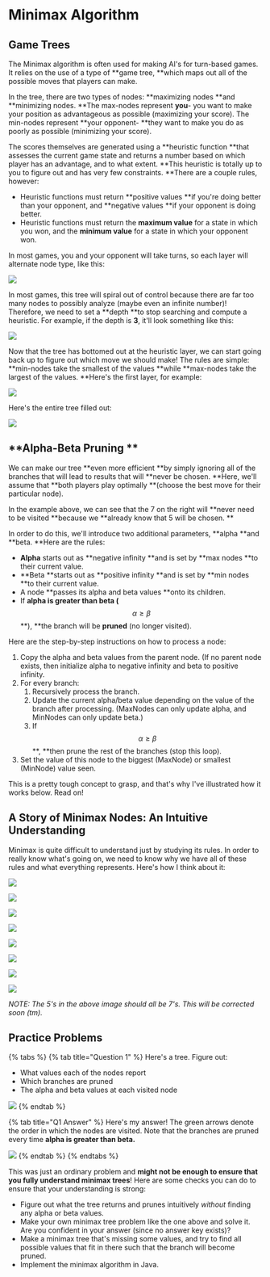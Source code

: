 # Minimax Algorithm

## Game Trees

The Minimax algorithm is often used for making AI's for turn-based games. It relies on the use of a type of **game tree, **which maps out all of the possible moves that players can make.

In the tree, there are two types of nodes: **maximizing nodes **and **minimizing nodes. **The max-nodes represent **you**- you want to make your position as advantageous as possible (maximizing your score). The min-nodes represent **your opponent- **they want to make you do as poorly as possible (minimizing your score).

The scores themselves are generated using a **heuristic function **that assesses the current game state and returns a number based on which player has an advantage, and to what extent. **This heuristic is totally up to you to figure out and has very few constraints. **There are a couple rules, however:

* Heuristic functions must return **positive values **if you're doing better than your opponent, and **negative values **if your opponent is doing better.
* Heuristic functions must return the **maximum value** for a state in which you won, and the **minimum value** for a state in which your opponent won.

In most games, you and your opponent will take turns, so each layer will alternate node type, like this:

![](<../.gitbook/assets/image (99).png>)

In most games, this tree will spiral out of control because there are far too many nodes to possibly analyze (maybe even an infinite number)! Therefore, we need to set a **depth **to stop searching and compute a heuristic. For example, if the depth is **3**, it'll look something like this:

![](<../.gitbook/assets/image (100).png>)

Now that the tree has bottomed out at the heuristic layer, we can start going back up to figure out which move we should make! The rules are simple: **min-nodes take the smallest of the values **while **max-nodes take the largest of the values. **Here's the first layer, for example:

![](<../.gitbook/assets/image (101).png>)

Here's the entire tree filled out:

![](<../.gitbook/assets/image (102).png>)

## **Alpha-Beta Pruning **

We can make our tree **even more efficient **by simply ignoring all of the branches that will lead to results that will **never be chosen. **Here, we'll assume that **both players play optimally **(choose the best move for their particular node).

In the example above, we can see that the 7 on the right will **never need to be visited **because we **already know that 5 will be chosen. **

In order to do this, we'll introduce two additional parameters, **alpha **and **beta. **Here are the rules:

* **Alpha** starts out as **negative infinity **and is set by **max nodes **to their current value.
* **Beta **starts out as **positive infinity **and is set by **min nodes **to their current value.
* A node **passes its alpha and beta values **onto its children.
* If **alpha is greater than beta (**$$\alpha \ge \beta$$**), **the branch will be **pruned** (no longer visited).

Here are the step-by-step instructions on how to process a node:

1. Copy the alpha and beta values from the parent node. (If no parent node exists, then initialize alpha to negative infinity and beta to positive infinity.
2. For every branch:
   1. Recursively process the branch.
   2. Update the current alpha/beta value depending on the value of the branch after processing. (MaxNodes can only update alpha, and MinNodes can only update beta.)
   3. If $$\alpha \ge \beta$$**, **then prune the rest of the branches (stop this loop).
3. Set the value of this node to the biggest (MaxNode) or smallest (MinNode) value seen.

This is a pretty tough concept to grasp, and that's why I've illustrated how it works below. Read on!

## A Story of Minimax Nodes: An Intuitive Understanding

Minimax is quite difficult to understand just by studying its rules. In order to really know what's going on, we need to know why we have all of these rules and what everything represents. Here's how I think about it:

![](<../.gitbook/assets/image (24).png>)

![](<../.gitbook/assets/image (25).png>)

![](<../.gitbook/assets/image (27).png>)

![](<../.gitbook/assets/image (28).png>)

![](<../.gitbook/assets/image (29).png>)

![](<../.gitbook/assets/image (30).png>)

![](<../.gitbook/assets/image (31).png>)

![](<../.gitbook/assets/image (33).png>)

_NOTE: The 5's in the above image should all be 7's. This will be corrected soon (tm)._



## Practice Problems

{% tabs %}
{% tab title="Question 1" %}
Here's a tree. Figure out:

* What values each of the nodes report
* Which branches are pruned
* The alpha and beta values at each visited node

![](<../.gitbook/assets/image (34).png>)
{% endtab %}

{% tab title="Q1 Answer" %}
Here's my answer! The green arrows denote the order in which the nodes are visited. Note that the branches are pruned every time **alpha is greater than beta.**&#x20;

![](<../.gitbook/assets/image (35).png>)
{% endtab %}
{% endtabs %}

This was just an ordinary problem and **might not be enough to ensure that you fully understand minimax trees**! Here are some checks you can do to ensure that your understanding is strong:

* Figure out what the tree returns and prunes intuitively _without_ finding any alpha or beta values.
* Make your own minimax tree problem like the one above and solve it. Are you confident in your answer (since no answer key exists)?
* Make a minimax tree that's missing some values, and try to find all possible values that fit in there such that the branch will become pruned.
* Implement the minimax algorithm in Java.
